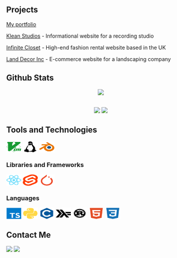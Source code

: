 ## Projects
[My portfolio](https://treywilkinson.com)

[Klean Studios](https://kleanstudio.com) - Informational website for a recording studio

[Infinite Closet](https://infinitecloset.co.uk) - High-end fashion rental website based in the UK

[Land Decor Inc](https://landdecorinc.com) - E-commerce website for a landscaping company


## Github Stats

<div align="center">
  <img height="360em" src="https://activity-graph.herokuapp.com/graph?username=t-wilkinson&hide_border=false&theme=dracula" />

  ##
  
  <div style="center">
  <img height="180em" src="https://github-readme-stats.vercel.app/api?username=t-wilkinson&show_icons=true&theme=dracula&include_all_commits=true&count_private=true"/>    
  <img height="180em" src="https://github-readme-stats.vercel.app/api/top-langs/?username=t-wilkinson&layout=compact&langs_count=7&theme=dracula"/>
  </div>
</div>
  
 ## Tools and Technologies
  <div style="display: inline_block">
    <img align="center" alt="Vim" height="30" width="40" src="https://raw.githubusercontent.com/devicons/devicon/master/icons/vim/vim-plain.svg"> 
    <img align="center" alt="Linux" height="30" width="40" src="https://raw.githubusercontent.com/devicons/devicon/master/icons/linux/linux-plain.svg"> 
    <img align="center" alt="Blender" height="30" width="40" src="https://raw.githubusercontent.com/devicons/devicon/master/icons/blender/blender-original.svg">
  </div>
  
  ### Libraries and Frameworks
 <div style="display: inline_block">
  <img align="center" alt="React" height="30" width="40" src="https://raw.githubusercontent.com/devicons/devicon/master/icons/react/react-original.svg">
  <img align="center" alt="Svelte" height="30" width="40" src="https://raw.githubusercontent.com/devicons/devicon/master/icons/svelte/svelte-original.svg">
  <img align="center" alt="Pytorch" height="30" width="40" src="https://raw.githubusercontent.com/devicons/devicon/master/icons/pytorch/pytorch-original.svg">
</div>
  
 ### Languages
<div style="display: inline_block">

  <img align="center" alt="Ts" height="30" width="40" src="https://raw.githubusercontent.com/devicons/devicon/master/icons/typescript/typescript-plain.svg">
  <img align="center" alt="Py" height="30" width="40" src="https://raw.githubusercontent.com/devicons/devicon/master/icons/python/python-plain.svg">
  <img align="center" alt="C" height="30" width="40" src="https://raw.githubusercontent.com/devicons/devicon/master/icons/c/c-plain.svg">
  <img align="center" alt="Haskell" height="30" width="40" src="https://raw.githubusercontent.com/devicons/devicon/master/icons/haskell/haskell-plain.svg">  
  <img align="center" alt="Blender" height="30" width="40" src="https://raw.githubusercontent.com/devicons/devicon/master/icons/rust/rust-plain.svg">
  <img align="center" alt="Ts" height="30" width="40" src="https://raw.githubusercontent.com/devicons/devicon/master/icons/html5/html5-plain.svg">
  <img align="center" alt="Ts" height="30" width="40" src="https://raw.githubusercontent.com/devicons/devicon/master/icons/css3/css3-plain.svg">
</div>

 ## Contact Me
<div> 
  <a href = "mailto:winston.trey.wilkinson@gmail.com"><img src="https://img.shields.io/badge/-Gmail-%23333?style=for-the-badge&logo=gmail&logoColor=white" target="_blank"></a>
  <a href="https://www.linkedin.com/in/trey-wilkinson-24b081210/" target="_blank"><img src="https://img.shields.io/badge/-LinkedIn-%230077B5?style=for-the-badge&logo=linkedin&logoColor=white" target="_blank"></a>
</div>
